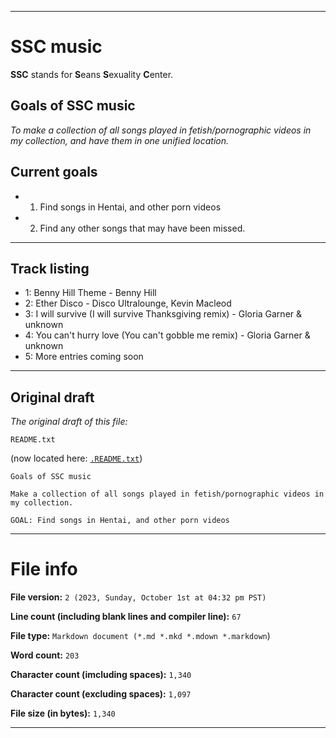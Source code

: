 
***

# SSC music

**SSC** stands for **S**eans **S**exuality **C**enter.

## Goals of SSC music

_To make a collection of all songs played in fetish/pornographic videos in my collection, and have them in one unified location._

## Current goals

- 1. Find songs in Hentai, and other porn videos
- 2. Find any other songs that may have been missed.

***

## Track listing

- 1: Benny Hill Theme - Benny Hill
- 2: Ether Disco - Disco Ultralounge, Kevin Macleod
- 3: I will survive (I will survive Thanksgiving remix) - Gloria Garner & unknown
- 4: You can't hurry love (You can't gobble me remix) - Gloria Garner & unknown
- 5: More entries coming soon

***

## Original draft

_The original draft of this file:_


```
README.txt
```

(now located here: [`.README.txt`](../SSC_Music/.README.txt))

```
Goals of SSC music

Make a collection of all songs played in fetish/pornographic videos in my collection.

GOAL: Find songs in Hentai, and other porn videos
```

***

# File info

**File version:** `2 (2023, Sunday, October 1st at 04:32 pm PST)`

**Line count (including blank lines and compiler line):** `67`

**File type:** `Markdown document (*.md *.mkd *.mdown *.markdown`)

**Word count:** `203`

**Character count (imcluding spaces):** `1,340`

**Character count (excluding spaces):** `1,097`

**File size (in bytes):** `1,340`

***
